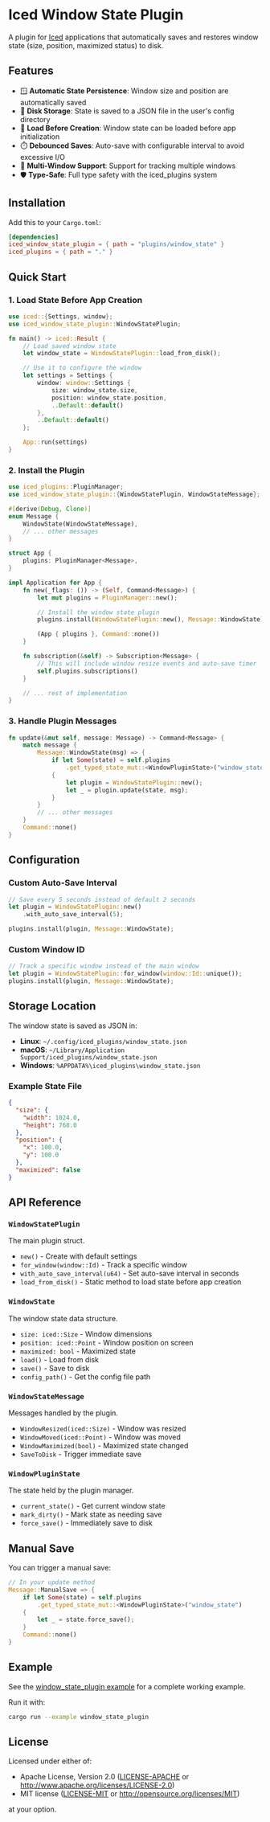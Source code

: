 # Iced Window State Plugin

A plugin for [Iced](https://github.com/iced-rs/iced) applications that automatically saves and restores window state (size, position, maximized status) to disk.

## Features

- 🪟 **Automatic State Persistence**: Window size and position are automatically saved
- 💾 **Disk Storage**: State is saved to a JSON file in the user's config directory
- 🔄 **Load Before Creation**: Window state can be loaded before app initialization
- ⏱️ **Debounced Saves**: Auto-save with configurable interval to avoid excessive I/O
- 🎯 **Multi-Window Support**: Support for tracking multiple windows
- 🛡️ **Type-Safe**: Full type safety with the iced_plugins system

## Installation

Add this to your `Cargo.toml`:

```toml
[dependencies]
iced_window_state_plugin = { path = "plugins/window_state" }
iced_plugins = { path = "." }
```

## Quick Start

### 1. Load State Before App Creation

```rust
use iced::{Settings, window};
use iced_window_state_plugin::WindowStatePlugin;

fn main() -> iced::Result {
    // Load saved window state
    let window_state = WindowStatePlugin::load_from_disk();

    // Use it to configure the window
    let settings = Settings {
        window: window::Settings {
            size: window_state.size,
            position: window_state.position,
            ..Default::default()
        },
        ..Default::default()
    };

    App::run(settings)
}
```

### 2. Install the Plugin

```rust
use iced_plugins::PluginManager;
use iced_window_state_plugin::{WindowStatePlugin, WindowStateMessage};

#[derive(Debug, Clone)]
enum Message {
    WindowState(WindowStateMessage),
    // ... other messages
}

struct App {
    plugins: PluginManager<Message>,
}

impl Application for App {
    fn new(_flags: ()) -> (Self, Command<Message>) {
        let mut plugins = PluginManager::new();

        // Install the window state plugin
        plugins.install(WindowStatePlugin::new(), Message::WindowState);

        (App { plugins }, Command::none())
    }

    fn subscription(&self) -> Subscription<Message> {
        // This will include window resize events and auto-save timer
        self.plugins.subscriptions()
    }

    // ... rest of implementation
}
```

### 3. Handle Plugin Messages

```rust
fn update(&mut self, message: Message) -> Command<Message> {
    match message {
        Message::WindowState(msg) => {
            if let Some(state) = self.plugins
                .get_typed_state_mut::<WindowPluginState>("window_state")
            {
                let plugin = WindowStatePlugin::new();
                let _ = plugin.update(state, msg);
            }
        }
        // ... other messages
    }
    Command::none()
}
```

## Configuration

### Custom Auto-Save Interval

```rust
// Save every 5 seconds instead of default 2 seconds
let plugin = WindowStatePlugin::new()
    .with_auto_save_interval(5);

plugins.install(plugin, Message::WindowState);
```

### Custom Window ID

```rust
// Track a specific window instead of the main window
let plugin = WindowStatePlugin::for_window(window::Id::unique());
plugins.install(plugin, Message::WindowState);
```

## Storage Location

The window state is saved as JSON in:
- **Linux**: `~/.config/iced_plugins/window_state.json`
- **macOS**: `~/Library/Application Support/iced_plugins/window_state.json`
- **Windows**: `%APPDATA%\iced_plugins\window_state.json`

### Example State File

```json
{
  "size": {
    "width": 1024.0,
    "height": 768.0
  },
  "position": {
    "x": 100.0,
    "y": 100.0
  },
  "maximized": false
}
```

## API Reference

### `WindowStatePlugin`

The main plugin struct.

- `new()` - Create with default settings
- `for_window(window::Id)` - Track a specific window
- `with_auto_save_interval(u64)` - Set auto-save interval in seconds
- `load_from_disk()` - Static method to load state before app creation

### `WindowState`

The window state data structure.

- `size: iced::Size` - Window dimensions
- `position: iced::Point` - Window position on screen
- `maximized: bool` - Maximized state
- `load()` - Load from disk
- `save()` - Save to disk
- `config_path()` - Get the config file path

### `WindowStateMessage`

Messages handled by the plugin.

- `WindowResized(iced::Size)` - Window was resized
- `WindowMoved(iced::Point)` - Window was moved
- `WindowMaximized(bool)` - Maximized state changed
- `SaveToDisk` - Trigger immediate save

### `WindowPluginState`

The state held by the plugin manager.

- `current_state()` - Get current window state
- `mark_dirty()` - Mark state as needing save
- `force_save()` - Immediately save to disk

## Manual Save

You can trigger a manual save:

```rust
// In your update method
Message::ManualSave => {
    if let Some(state) = self.plugins
        .get_typed_state_mut::<WindowPluginState>("window_state")
    {
        let _ = state.force_save();
    }
    Command::none()
}
```

## Example

See the [window_state_plugin example](../../examples/window_state_plugin.rs) for a complete working example.

Run it with:
```bash
cargo run --example window_state_plugin
```

## License

Licensed under either of:

- Apache License, Version 2.0 ([LICENSE-APACHE](../../LICENSE-APACHE) or http://www.apache.org/licenses/LICENSE-2.0)
- MIT license ([LICENSE-MIT](../../LICENSE-MIT) or http://opensource.org/licenses/MIT)

at your option.
